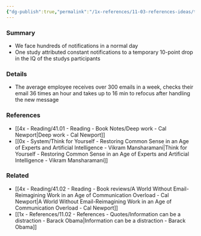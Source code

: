 ```yaml
---
{"dg-publish":true,"permalink":"/1x-references/11-03-references-ideas/too-many-notifications-for-modern-workers-reduces-iq/","title":"Too many notifications for modern workers","dgShowBacklinks":false}
---
```



### Summary
- We face hundreds of notifications in a normal day
- One study attributed constant notifications to a temporary 10-point drop in the IQ of the studys participants

### Details
- The average employee receives over 300 emails in a week, checks their email 36 times an hour and takes up to 16 min to refocus after handling the new message

### References
- [[4x - Reading/41.01 - Reading - Book Notes/Deep work - Cal Newport\|Deep work - Cal Newport]]
- [[0x - System/Think for Yourself - Restoring Common Sense in an Age of Experts and Artificial Intelligence - Vikram Mansharamani\|Think for Yourself - Restoring Common Sense in an Age of Experts and Artificial Intelligence - Vikram Mansharamani]]

### Related
- [[4x - Reading/41.02 - Reading - Book reviews/A World Without Email-Reimagining Work in an Age of Communication Overload - Cal Newport\|A World Without Email-Reimagining Work in an Age of Communication Overload - Cal Newport]]
- [[1x - References/11.02 - References - Quotes/Information can be a distraction - Barack Obama\|Information can be a distraction - Barack Obama]]